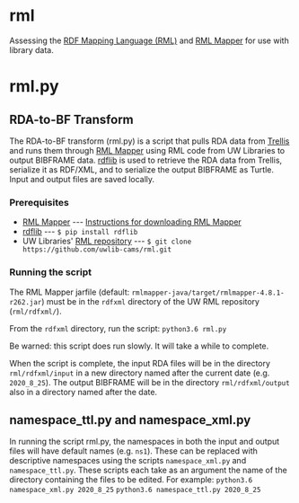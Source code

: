 # rml
Assessing the [RDF Mapping Language (RML)](https://rml.io/specs/rml/) and [RML Mapper](https://github.com/RMLio/rmlmapper-java) for use with library data.

# rml.py
## RDA-to-BF Transform

The RDA-to-BF transform (rml.py) is a script that pulls RDA data from [Trellis](https://trellis.sinopia.io/repository/washington) and runs them through [RML Mapper](https://github.com/RMLio/rmlmapper-java) using RML code from UW Libraries to output BIBFRAME data. [rdflib](https://rdflib.readthedocs.io/en/stable/) is used to retrieve the RDA data from Trellis, serialize it as RDF/XML, and to serialize the output BIBFRAME as Turtle. Input and output files are saved locally.

### Prerequisites
 - [RML Mapper](https://github.com/RMLio/rmlmapper-java)
 --- [Instructions for downloading RML Mapper](https://docs.google.com/document/d/1ufe8nBblVOsVX0HGARHVScPS8arS7cnT0pGPumetdU4/edit?usp=sharing)
 - [rdflib](https://rdflib.readthedocs.io/en/stable/)
 --- `$ pip install rdflib`
 - UW Libraries' [RML repository](https://github.com/uwlib-cams/rml)
 --- `$ git clone https://github.com/uwlib-cams/rml.git`

### Running the script
The RML Mapper jarfile (default: `rmlmapper-java/target/rmlmapper-4.8.1-r262.jar`) must be in the `rdfxml` directory of the UW RML repository (`rml/rdfxml/`).

From the `rdfxml` directory, run the script:
```python3.6 rml.py```

Be warned: this script does run slowly. It will take a while to complete.

When the script is complete, the input RDA files will be in the directory `rml/rdfxml/input` in a new directory named after the current date (e.g. `2020_8_25`). The output BIBFRAME will be in the directory `rml/rdfxml/output` also in a directory named after the date.

## namespace_ttl.py and namespace_xml.py

In running the script rml.py, the namespaces in both the input and output files will have default names (e.g. `ns1`). These can be replaced with descriptive namespaces using the scripts `namespace_xml.py` and `namespace_ttl.py`. These scripts each take as an argument the name of the directory containing the files to be edited. For example:
`python3.6 namespace_xml.py 2020_8_25`
`python3.6 namespace_ttl.py 2020_8_25`
